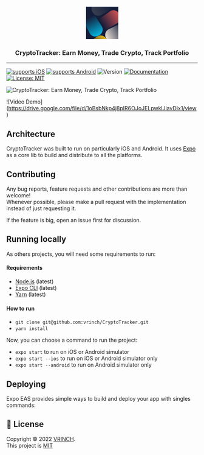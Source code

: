 <p align="center">
  <img alt="CryptoTracker: Earn Money, Trade Crypto, Track Portfolio" src="./assets/images/logo.png" height="85" width="85" />
  <h3 align="center">CryptoTracker: Earn Money, Trade Crypto, Track Portfolio</h3>
</p>

---

[![supports iOS](https://img.shields.io/badge/iOS-4630EB.svg?style=flat-square&logo=APPLE&labelColor=999999&logoColor=fff)](https://github.com/vrinch/CryptoTracker)
[![supports Android](https://img.shields.io/badge/Android-4630EB.svg?style=flat-square&logo=ANDROID&labelColor=A4C639&logoColor=fff)](https://expo.dev/artifacts/eas/xzPdeZAmnypHogNpXMGmuT.apk)
  <img alt="Version" src="https://img.shields.io/badge/version-0.1.0-blue.svg?cacheSeconds=2592000" />
  <a href="https://github.com/vrinch/CryptoTracker" target="_blank">
    <img alt="Documentation" src="https://img.shields.io/badge/documentation-yes-brightgreen.svg" />
  </a>
  <a href="https://github.com/vrinch/CryptoTracker/blob/main/LICENSE" target="_blank">
    <img alt="License: MIT" src="https://img.shields.io/badge/License-MIT-yellow.svg" />
  </a>


![CryptoTracker: Earn Money, Trade Crypto, Track Portfolio](./assets/demo.jpg)

![Video Demo] (https://drive.google.com/file/d/1oBsbNkp4j8pIR6OJoJELpwklJiavDIx1/view)

## Architecture

CryptoTracker was built to run on particularly iOS and Android. It uses [Expo](https://expo.dev/) as a core lib to build and distribute to all the platforms.


## Contributing

Any bug reports, feature requests and other contributions are more than welcome! <br/>
Whenever possible, please make a pull request with the implementation instead of just requesting it.

If the feature is big, open an issue first for discussion.

## Running locally

As others projects, you will need some requirements to run:

#### Requirements

- [Node.js](https://nodejs.org/) (latest)
- [Expo CLI](https://expo.dev/) (latest)
- [Yarn](https://yarnpkg.com/) (latest)

#### How to run

- `git clone git@github.com:vrinch/CryptoTracker.git`
- `yarn install`

Now, you can choose a command to run the project:

- `expo start` to run on iOS or Android simulator
- `expo start --ios` to run on iOS or Android simulator only
- `expo start --android` to run on Android simulator only

## Deploying

Expo EAS provides simple ways to build and deploy your app with singles commands:

## 📝 License

Copyright © 2022 [VRINCH](https://github.com/vrinch).<br />
This project is [MIT](https://github.com/vrinch/CryptoTracker/blob/main/LICENSE)
